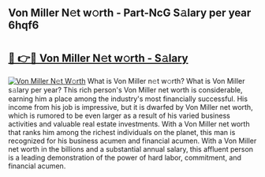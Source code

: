 ## Von Miller N𝚎t w𝚘rth - Part-NcG S𝚊lary per year 6hqf6

# <h2><a href="http://gc10a6q.nevu.top/?p=Von+Miller">🔗 👉🔴 Von Miller N𝚎t w𝚘rth - S𝚊lary</a></h2>

[![Von Miller N𝚎t W𝚘rth](https://i.imgur.com/Oavwk0R.jpeg)](http://gc10a6q.nevu.top/?p=Von+Miller)
What is Von Miller n𝚎t w𝚘rth? What is Von Miller s𝚊lary per year?
This rich person's Von Miller net worth is considerable, earning him a place among the industry's most financially successful. His income from his job is impressive, but it is dwarfed by Von Miller net worth, which is rumored to be even larger as a result of his varied business activities and valuable real estate investments. With a Von Miller net worth that ranks him among the richest individuals on the planet, this man is recognized for his business acumen and financial acumen. With a Von Miller net worth in the billions and a substantial annual salary, this affluent person is a leading demonstration of the power of hard labor, commitment, and financial acumen.

